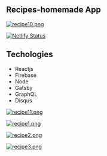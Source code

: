 ## Recipes-homemade App

[![recipe10.png](https://i.postimg.cc/nL0TB9R5/recipe10.png)](https://recipes-homemade-hb.netlify.app/)

[![Netlify Status](https://api.netlify.com/api/v1/badges/a8a6ede5-b84e-48a0-a303-1eebbaf26324/deploy-status)](https://app.netlify.com/sites/maleo-recipes-homemade/deploys)


## Techologies
- Reactjs
- Firebase
- Node
- Gatsby
- GraphQL
- Disqus

[![recipe11.png](https://i.postimg.cc/3xjtrcg3/recipe11.png)](https://recipes-homemade-hb.netlify.app/)

[![recipe1.png](https://i.postimg.cc/Cxyndrm6/recipe1.png)](https://recipes-homemade-hb.netlify.app/)

[![recipe2.png](https://i.postimg.cc/0Q5wP6ck/recipe2.png)](https://recipes-homemade-hb.netlify.app/)

[![recipe3.png](https://i.postimg.cc/yY2cc8Yj/recipe3.png)](https://recipes-homemade-hb.netlify.app/)
